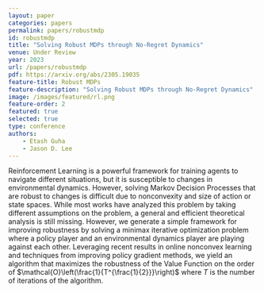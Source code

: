 ```yaml
---
layout: paper
categories: papers
permalink: papers/robustmdp
id: robustmdp
title: "Solving Robust MDPs through No-Regret Dynamics"
venue: Under Review
year: 2023
url: /papers/robustmdp
pdf: https://arxiv.org/abs/2305.19035
feature-title: Robust MDPs
feature-description: "Solving Robust MDPs through No-Regret Dynamics"
image: /images/featured/rl.png
feature-order: 2
featured: true
selected: true
type: conference
authors:
    - Etash Guha
    - Jason D. Lee
---
```

 Reinforcement Learning is a powerful framework for training agents to navigate different situations, but it is susceptible to changes in environmental dynamics. However, solving Markov Decision Processes that are robust to changes is difficult due to nonconvexity and size of action or state spaces. While most works have analyzed this problem by taking different assumptions on the problem, a general and efficient theoretical analysis is still missing. However, we generate a simple framework for improving robustness by solving a minimax iterative optimization problem where a policy player and an environmental dynamics player are playing against each other. Leveraging recent results in online nonconvex learning and techniques from improving policy gradient methods, we yield an algorithm that maximizes the robustness of the Value Function on the order of $\mathcal{O}\left(\frac{1}{T^{\frac{1}{2}}}\right)$ where $T$ is the number of iterations of the algorithm. 